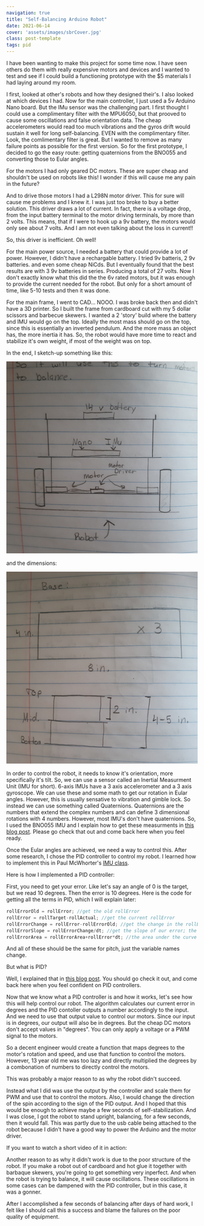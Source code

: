 ```yaml
---
navigation: true
title: "Self-Balancing Arduino Robot"
date: 2021-06-14
cover: 'assets/images/sbrCover.jpg'
class: post-template
tags: pid
---
```



I have been wanting to make this project for some time now. I have seen others do them with really expensive motors and devices and I wanted to test and see if I could build a functioning prototype with the $5 materials I had laying around my room.

I first, looked at other's robots and how they designed their's. I also looked at which devices I had. Now for the main controller, I just used a 5v Arduino Nano board. But the IMu sensor was the challenging part. I first thought I could use a complimentary filter with the MPU6050, but that prooved to cause some oscillations and false orientation data. The cheap accelerometers would read too much vibrations and the gyros drift would sustain it well for long self-balancing. EVEN with the complimentary filter. Look, the comlimentary filter is great. But I wanted to remove as many failure points as possible for the first version. So for the first prototype, I decided to go the easy route: getting quaternions from the BNO055 and converting those to Eular angles.

For the motors I had only geared DC motors. These are super cheap and shouldn't be used on robots like this! I wonder if this will cause me any pain in the future?

And to drive those motors I had a L298N motor driver. This for sure will cause me problems and I knew it. I was just too broke to buy a better solution. This driver draws a lot of current. In fact, there is a voltage drop, from the input battery terminal to the motor driving terminals, by more than 2 volts. This means, that if I were to hook up a 9v battery, the motors would only see about 7 volts. And I am not even talking about the loss in current!! 

So, this driver is inefficient. Oh well!

For the main power source, I needed a battery that could provide a lot of power. However, I didn't have a rechargable battery. I tried 9v batteris, 2 9v batteries. and even some cheap NiCds. But I eventually found that the best results are with 3 9v batteries in series. Producing a total of 27 volts. Now I don't exactly know what this did the the 6v rated motors, but it was enough to provide the current needed for the robot. But only for a short amount of time, like 5-10 tests and then it was done. 

For the main frame, I went to CAD... NOOO. I was broke back then and didn't have a 3D printer. So I built the frame from cardboard cut with my 5 dollar scissors and barbecue skewers. I wanted a 2 'story' build where the battery and IMU would go on the top. Ideally the most mass should go on the top, since this is essentially an inverted pendulum. And the more mass an object has, the more inertia it has. So, the robot would have more time to react and stabilize it's own weight, if most of the weight was on top. 

In the end, I sketch-up something like this:

![](assets/images/sbrSketch.jpg)

and the dimensions:

![](assets/images/sbrDim.jpg)

In order to control the robot, it needs to know it's orientation, more specifically it's tilt. So, we can use a sensor called an Inertial Measurment Unit (IMU for short). 6-axis IMUs have a 3 axis accelerometer and a 3 axis gyroscope. We can use these and some math to get our rotation in Eular angles. However, this is usually sensative to vibration and gimble lock. So instead we can use something called Quaternions. Quaternions are the numbers that extend the complex numbers and can define 3 dimensional rotations with 4 numbers. However, most IMU's don't have quaternions. So, I used the BNO055 IMU and I explain how to get these measurments in [this blog post](https://burakayy.com/blog/IMU-Measurments). Please go check that out and come back here when you feel ready.

Once the Eular angles are achieved, we need a way to control this. After some research, I chose the PID controller to control my robot. I learned how to implement this in Paul McWhorter's [IMU class](https://www.youtube.com/watch?v=t7ImNDOQIzM&list=PLGs0VKk2DiYwEo-k0mjIkWXlkrJWAU4L9&index=26).

Here is how I implemented a PID controller:

First, you need to get your error. Like let's say an angle of 0 is the target, but we read 10 degrees. Then the error is 10 degrees. Here is the code for getting all the terms in PID, which I will explain later:

~~~cpp
rollErrorOld = rollError; //get the old rollError
rollError = rollTarget-rollActual; //get the current rollError
rollErrorChange = rollError-rollErrorOld; //get the change in the rollError; our newError minus the oldError = change in Error
rollErrorSlope = rollErrorChange/dt; //get the slope of our error; the change in error over the chaneg in time is the 'slope' of the error 'line' if the y-axis is error and the x-axis is time
rollErrorArea = rollErrorArea+rollError*dt; //the area under the curve between the error curve and the x-axis

~~~

And all of these should be the same for pitch, just the variable names change. 

But what is PID?

Well, I explained that in [this blog post](https://burakayy.com/blog/What-is-PID). You should go check it out, and come back here when you feel confident on PID controllers.

Now that we know what a PID controller is and how it works, let's see how this will help control our robot. The algorithm calculates our current error in degrees and the PID contoller outputs a number accordingly to the input. And we need to use that output value to control our motors. Since our input is in degrees, our output will also be in degrees. But the cheap DC motors don't accept values in "degrees". You can only apply a voltage or a PWM signal to the motors. 

So a decent engineer would create a function that maps degrees to the motor's rotation and speed, and use that function to control the motors. However, 13 year old me was too lazy and directly multiplied the degrees by a combonation of numbers to directly control the motors. 

This was probably a major reason to as why the robot didn't succeed. 

Instead what I did was use the output by the controller and scale them for PWM and use that to control the motors. Also, I would change the direction of the spin according to the sign of the PID output. And I hoped that this would be enough to achieve maybe a few seconds of self-stabilization. And I was close, I got the robot to stand upright, balancing, for a few seconds, then it would fall. This was partly due to the usb cable being attached to the robot because I didn't have a good way to power the Arduino and the motor driver. 

If you want to watch a short video of it in action:



Another reason to as why it didn't work is due to the poor structure of the robot. If you make a robot out of cardboard and hot glue it together with barbaque skewers, you're going to get something very inperfect. And when the robot is trying to balance, it will cause oscillations. These oscillations in some cases can be dampened with the PID controller, but in this case, it was a gonner. 

After I accomplished a few seconds of balancing after days of hard work, I felt like I should call this a success and blame the failures on the poor quality of equipment. 





